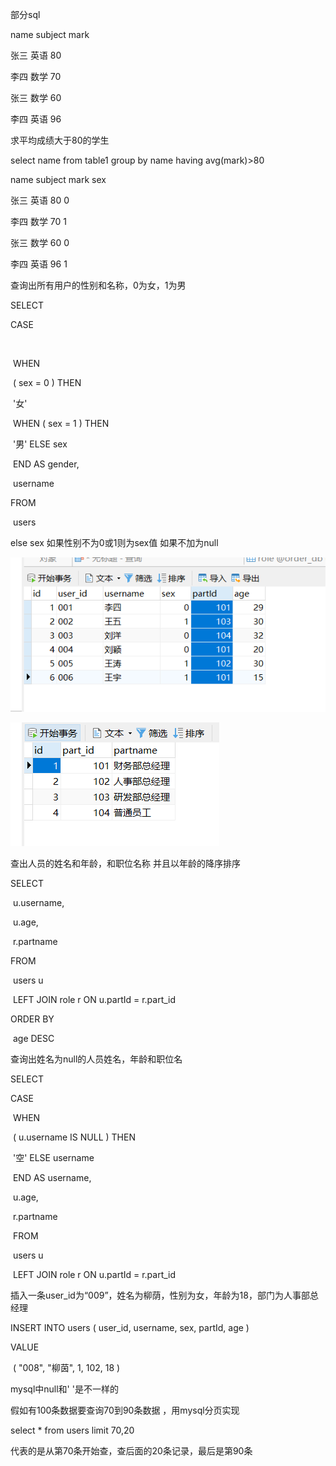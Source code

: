 部分sql



name  subject mark 

张三    英语     80

李四  数学    70

张三    数学   60

李四    英语    96

求平均成绩大于80的学生

select name from table1 group by name having avg(mark)>80

name  subject mark  sex

张三    英语     80   0

李四  数学    70      1

张三    数学   60       0

李四    英语    96      1

查询出所有用户的性别和名称，0为女，1为男

SELECT

CASE

​		

​	WHEN

​		( sex = 0 ) THEN

​			'女' 

​			WHEN ( sex = 1 ) THEN

​			'男' ELSE sex 

​		END AS gender,

​		username 

FROM

​	users

else sex 如果性别不为0或1则为sex值 如果不加为null

![img](images/qq截图20200721180711.png)

![img](images/qq截图20200721180725.png)

查出人员的姓名和年龄，和职位名称 并且以年龄的降序排序

SELECT

​	u.username,

​	u.age,

​	r.partname 

FROM

​	users u

​	LEFT JOIN role r ON u.partId = r.part_id 

ORDER BY

​	age DESC 

查询出姓名为null的人员姓名，年龄和职位名

SELECT

CASE

​	WHEN

​		( u.username IS NULL ) THEN

​			'空' ELSE username 

​			END AS username,

​		u.age,

​		r.partname 

​	FROM

​		users u

​		LEFT JOIN role r ON u.partId = r.part_id

插入一条user_id为“009”，姓名为柳荫，性别为女，年龄为18，部门为人事部总经理

INSERT INTO users ( user_id, username, sex, partId, age ) 

VALUE

​	( "008", "柳茵", 1, 102, 18 )

mysql中null和' '是不一样的

假如有100条数据要查询70到90条数据 ，用mysql分页实现

select * from users limit 70,20

代表的是从第70条开始查，查后面的20条记录，最后是第90条